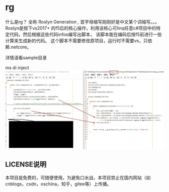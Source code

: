 # rg
什么是rg？ 全称 Roslyn Generation , 首字母缩写刚刚好是中文某个词缩写。。。
Roslyn是按下vs2017+ 的f5后的核心操作，利用该核心可linq任意c#项目中的特定代码，然后根据这些代码infos编写出脚本，
该脚本能在编码后按f5前进行一些计算来生成新的代码。
这个脚本不需要修改原项目，运行时不需要vs，只依赖.netcore。

详情请看sample目录

ms di inject
![ms di inject](https://github.com/vl00/rg/blob/master/img/rg.msdi-inject.jpg)







## LICENSE说明
本项目是免费的，可随便使用。为避免口水战，本项目禁止在国内网站（如cnblogs，csdn，oschina，知乎，gitee等）上传播。
